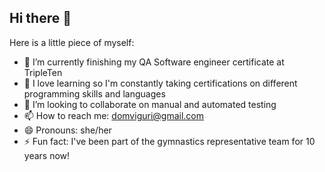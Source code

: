 ## Hi there 👋

Here is a little piece of myself:

- 🌱 I’m currently finishing my QA Software engineer certificate at TripleTen
- 🌱 I love learning so I'm constantly taking certifications on different programming skills and languages
- 👯 I’m looking to collaborate on manual and automated testing 
- 📫 How to reach me: domviguri@gmail.com
- 😄 Pronouns: she/her
- ⚡ Fun fact: I've been part of the gymnastics representative team for 10 years now!
